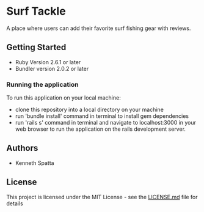 # Surf Tackle

A place where users can add their favorite surf fishing gear with reviews. 

## Getting Started
    
* Ruby Version 2.6.1 or later
* Bundler version 2.0.2 or later


### Running the application

To run this application on your local machine:

* clone this repository into a local directory on your machine
* run 'bundle install' command in terminal to install gem dependencies
* run 'rails s' command in terminal and navigate to localhost:3000 in your web browser to run the application on the rails development server.


## Authors

* Kenneth Spatta

## License

This project is licensed under the MIT License - see the [LICENSE.md](LICENSE.md) file for details
